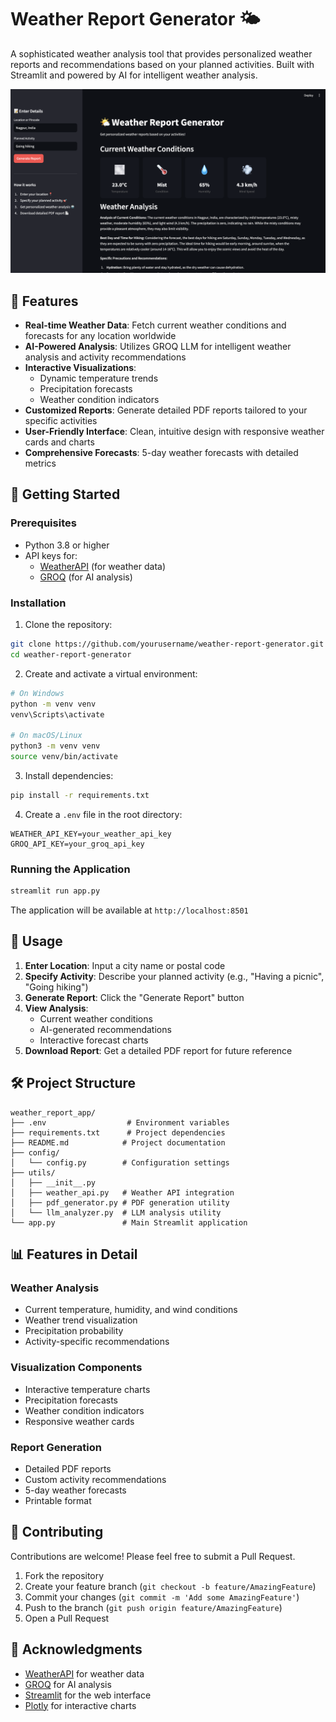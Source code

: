 # Weather Report Generator 🌤️

A sophisticated weather analysis tool that provides personalized weather reports and recommendations based on your planned activities. Built with Streamlit and powered by AI for intelligent weather analysis.

![Weather Report Generator Demo](/assets/output.png)

## 🌟 Features

- **Real-time Weather Data**: Fetch current weather conditions and forecasts for any location worldwide
- **AI-Powered Analysis**: Utilizes GROQ LLM for intelligent weather analysis and activity recommendations
- **Interactive Visualizations**: 
  - Dynamic temperature trends
  - Precipitation forecasts
  - Weather condition indicators
- **Customized Reports**: Generate detailed PDF reports tailored to your specific activities
- **User-Friendly Interface**: Clean, intuitive design with responsive weather cards and charts
- **Comprehensive Forecasts**: 5-day weather forecasts with detailed metrics

## 🚀 Getting Started

### Prerequisites

- Python 3.8 or higher
- API keys for:
  - [WeatherAPI](https://www.weatherapi.com/) (for weather data)
  - [GROQ](https://console.groq.com/) (for AI analysis)

### Installation

1. Clone the repository:
```bash
git clone https://github.com/yourusername/weather-report-generator.git
cd weather-report-generator
```

2. Create and activate a virtual environment:
```bash
# On Windows
python -m venv venv
venv\Scripts\activate

# On macOS/Linux
python3 -m venv venv
source venv/bin/activate
```

3. Install dependencies:
```bash
pip install -r requirements.txt
```

4. Create a `.env` file in the root directory:
```env
WEATHER_API_KEY=your_weather_api_key
GROQ_API_KEY=your_groq_api_key
```

### Running the Application

```bash
streamlit run app.py
```

The application will be available at `http://localhost:8501`

## 📱 Usage

1. **Enter Location**: Input a city name or postal code
2. **Specify Activity**: Describe your planned activity (e.g., "Having a picnic", "Going hiking")
3. **Generate Report**: Click the "Generate Report" button
4. **View Analysis**: 
   - Current weather conditions
   - AI-generated recommendations
   - Interactive forecast charts
5. **Download Report**: Get a detailed PDF report for future reference

## 🛠️ Project Structure

```
weather_report_app/
├── .env                  # Environment variables
├── requirements.txt      # Project dependencies
├── README.md            # Project documentation
├── config/
│   └── config.py        # Configuration settings
├── utils/
│   ├── __init__.py
│   ├── weather_api.py   # Weather API integration
│   ├── pdf_generator.py # PDF generation utility
│   └── llm_analyzer.py  # LLM analysis utility
└── app.py               # Main Streamlit application
```

## 📊 Features in Detail

### Weather Analysis
- Current temperature, humidity, and wind conditions
- Weather trend visualization
- Precipitation probability
- Activity-specific recommendations

### Visualization Components
- Interactive temperature charts
- Precipitation forecasts
- Weather condition indicators
- Responsive weather cards

### Report Generation
- Detailed PDF reports
- Custom activity recommendations
- 5-day weather forecasts
- Printable format

## 🤝 Contributing

Contributions are welcome! Please feel free to submit a Pull Request.

1. Fork the repository
2. Create your feature branch (`git checkout -b feature/AmazingFeature`)
3. Commit your changes (`git commit -m 'Add some AmazingFeature'`)
4. Push to the branch (`git push origin feature/AmazingFeature`)
5. Open a Pull Request


## 🙏 Acknowledgments

- [WeatherAPI](https://www.weatherapi.com/) for weather data
- [GROQ](https://console.groq.com/) for AI analysis
- [Streamlit](https://streamlit.io/) for the web interface
- [Plotly](https://plotly.com/) for interactive charts


